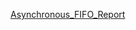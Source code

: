 [Asynchronous_FIFO_Report](<https://docs.google.com/document/d/1i5pWsLZt-i9vhP3jdLmfDTY86dhKRPpg/edit?usp=sharing&ouid=108282355793634064022&rtpof=true&sd=true>)
